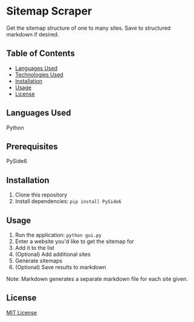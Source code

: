 # Sitemap Scraper

Get the sitemap structure of one to many sites. Save to structured markdown if desired.

## Table of Contents
- [Languages Used](#languages-used)
- [Technologies Used](#technologies_used)
- [Installation](#installation)
- [Usage](#usage)
- [License](#license) 

## Languages Used
Python

## Prerequisites
PySide6

## Installation 

1. Clone this repository
2. Install dependencies: `pip install PySide6`

## Usage
1. Run the application: `python gui.py`
2. Enter a website you'd like to get the sitemap for
3. Add it to the list
4. (Optional) Add additional sites
5. Generate sitemaps
6. (Optional) Save results to markdown

Note: Markdown generates a separate markdown file for each site given.


## License
[MIT License](LICENSE)